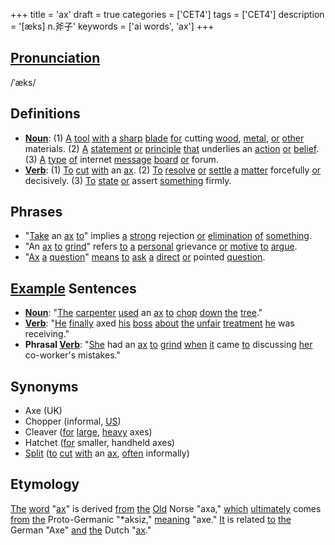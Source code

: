 +++
title = 'ax'
draft = true
categories = ['CET4']
tags = ['CET4']
description = '[æks] n.斧子'
keywords = ['ai words', 'ax']
+++

## [Pronunciation](/en/post/pronunciation/)
/ˈæks/

## Definitions
- **[Noun](/en/post/noun/)**: (1) [A](/en/post/a/) [tool](/en/post/tool/) [with](/en/post/with/) [a](/en/post/a/) [sharp](/en/post/sharp/) [blade](/en/post/blade/) [for](/en/post/for/) cutting [wood](/en/post/wood/), [metal](/en/post/metal/), [or](/en/post/or/) [other](/en/post/other/) materials. (2) [A](/en/post/a/) [statement](/en/post/statement/) [or](/en/post/or/) [principle](/en/post/principle/) [that](/en/post/that/) underlies an [action](/en/post/action/) [or](/en/post/or/) [belief](/en/post/belief/). (3) [A](/en/post/a/) [type](/en/post/type/) [of](/en/post/of/) internet [message](/en/post/message/) [board](/en/post/board/) [or](/en/post/or/) forum.
- **[Verb](/en/post/verb/)**: (1) [To](/en/post/to/) [cut](/en/post/cut/) [with](/en/post/with/) an [ax](/en/post/ax/). (2) [To](/en/post/to/) [resolve](/en/post/resolve/) [or](/en/post/or/) [settle](/en/post/settle/) [a](/en/post/a/) [matter](/en/post/matter/) forcefully [or](/en/post/or/) decisively. (3) [To](/en/post/to/) [state](/en/post/state/) [or](/en/post/or/) assert [something](/en/post/something/) firmly.

## Phrases
- "[Take](/en/post/take/) an [ax](/en/post/ax/) [to](/en/post/to/)" implies [a](/en/post/a/) [strong](/en/post/strong/) rejection [or](/en/post/or/) [elimination](/en/post/elimination/) [of](/en/post/of/) [something](/en/post/something/).
- "An [ax](/en/post/ax/) [to](/en/post/to/) [grind](/en/post/grind/)" refers [to](/en/post/to/) [a](/en/post/a/) [personal](/en/post/personal/) grievance [or](/en/post/or/) [motive](/en/post/motive/) [to](/en/post/to/) [argue](/en/post/argue/).
- "[Ax](/en/post/ax/) [a](/en/post/a/) [question](/en/post/question/)" [means](/en/post/means/) [to](/en/post/to/) [ask](/en/post/ask/) [a](/en/post/a/) [direct](/en/post/direct/) [or](/en/post/or/) pointed [question](/en/post/question/).

## [Example](/en/post/example/) Sentences
- **[Noun](/en/post/noun/)**: "[The](/en/post/the/) [carpenter](/en/post/carpenter/) [used](/en/post/used/) an [ax](/en/post/ax/) [to](/en/post/to/) [chop](/en/post/chop/) [down](/en/post/down/) [the](/en/post/the/) [tree](/en/post/tree/)."
- **[Verb](/en/post/verb/)**: "[He](/en/post/he/) [finally](/en/post/finally/) axed [his](/en/post/his/) [boss](/en/post/boss/) [about](/en/post/about/) [the](/en/post/the/) [unfair](/en/post/unfair/) [treatment](/en/post/treatment/) [he](/en/post/he/) was receiving."
- **Phrasal [Verb](/en/post/verb/)**: "[She](/en/post/she/) had an [ax](/en/post/ax/) [to](/en/post/to/) [grind](/en/post/grind/) [when](/en/post/when/) [it](/en/post/it/) came [to](/en/post/to/) discussing [her](/en/post/her/) co-worker's mistakes."

## Synonyms
- Axe (UK)
- Chopper (informal, [US](/en/post/us/))
- Cleaver ([for](/en/post/for/) [large](/en/post/large/), [heavy](/en/post/heavy/) axes)
- Hatchet ([for](/en/post/for/) smaller, handheld axes)
- [Split](/en/post/split/) ([to](/en/post/to/) [cut](/en/post/cut/) [with](/en/post/with/) an [ax](/en/post/ax/), [often](/en/post/often/) informally)

## Etymology
[The](/en/post/the/) [word](/en/post/word/) "[ax](/en/post/ax/)" is derived [from](/en/post/from/) [the](/en/post/the/) [Old](/en/post/old/) Norse "axa," [which](/en/post/which/) [ultimately](/en/post/ultimately/) comes [from](/en/post/from/) [the](/en/post/the/) Proto-Germanic "\*aksiz," [meaning](/en/post/meaning/) "axe." [It](/en/post/it/) is related [to](/en/post/to/) [the](/en/post/the/) German "Axe" [and](/en/post/and/) [the](/en/post/the/) Dutch "[ax](/en/post/ax/)."
